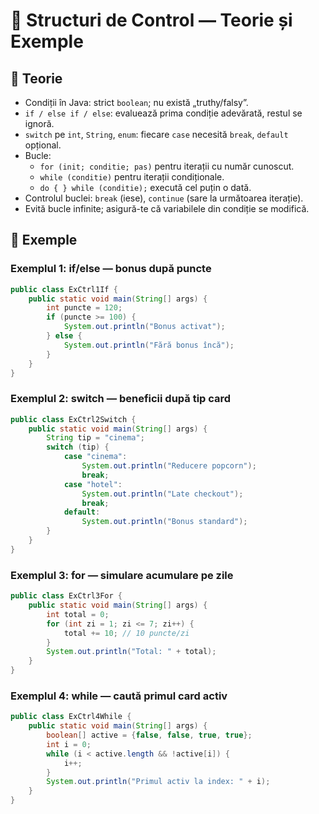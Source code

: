 # 🔀 Structuri de Control — Teorie și Exemple

## 📘 Teorie

- Condiții în Java: strict `boolean`; nu există „truthy/falsy”.
- `if / else if / else`: evaluează prima condiție adevărată, restul se ignoră.
- `switch` pe `int`, `String`, `enum`: fiecare `case` necesită `break`, `default` opțional.
- Bucle:
  - `for (init; conditie; pas)` pentru iterații cu număr cunoscut.
  - `while (conditie)` pentru iterații condiționale.
  - `do { } while (conditie);` execută cel puțin o dată.
- Controlul buclei: `break` (iese), `continue` (sare la următoarea iterație).
- Evită bucle infinite; asigură-te că variabilele din condiție se modifică.

## 🔎 Exemple

### Exemplul 1: if/else — bonus după puncte

```java
public class ExCtrl1If {
    public static void main(String[] args) {
        int puncte = 120;
        if (puncte >= 100) {
            System.out.println("Bonus activat");
        } else {
            System.out.println("Fără bonus încă");
        }
    }
}
```

### Exemplul 2: switch — beneficii după tip card

```java
public class ExCtrl2Switch {
    public static void main(String[] args) {
        String tip = "cinema";
        switch (tip) {
            case "cinema":
                System.out.println("Reducere popcorn");
                break;
            case "hotel":
                System.out.println("Late checkout");
                break;
            default:
                System.out.println("Bonus standard");
        }
    }
}
```

### Exemplul 3: for — simulare acumulare pe zile

```java
public class ExCtrl3For {
    public static void main(String[] args) {
        int total = 0;
        for (int zi = 1; zi <= 7; zi++) {
            total += 10; // 10 puncte/zi
        }
        System.out.println("Total: " + total);
    }
}
```

### Exemplul 4: while — caută primul card activ

```java
public class ExCtrl4While {
    public static void main(String[] args) {
        boolean[] active = {false, false, true, true};
        int i = 0;
        while (i < active.length && !active[i]) {
            i++;
        }
        System.out.println("Primul activ la index: " + i);
    }
}
```

